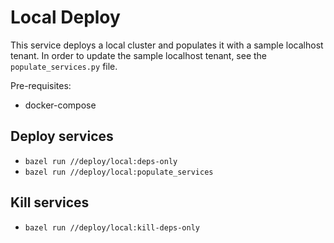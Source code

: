 # Local Deploy

This service deploys a local cluster and populates it with a sample localhost tenant. In order to update the sample localhost tenant, see the `populate_services.py` file.

Pre-requisites:

- docker-compose

## Deploy services

- `bazel run //deploy/local:deps-only`
- `bazel run //deploy/local:populate_services`

## Kill services

- `bazel run //deploy/local:kill-deps-only`
